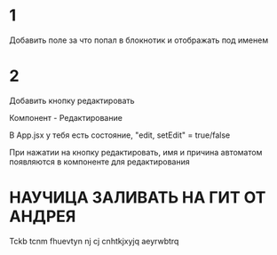 # 1
Добавить поле за что попал в блокнотик и отображать под именем

# 2
Добавить кнопку редактировать

Компонент - Редактирование

В App.jsx у тебя есть состояние, "edit, setEdit" = true/false

При нажатии на кнопку редактировать, имя и причина автоматом появляются в компоненте для редактирования

# НАУЧИЦА ЗАЛИВАТЬ НА ГИТ ОТ АНДРЕЯ

Tckb tcnm fhuevtyn nj cj cnhtkjxyjq aeyrwbtrq